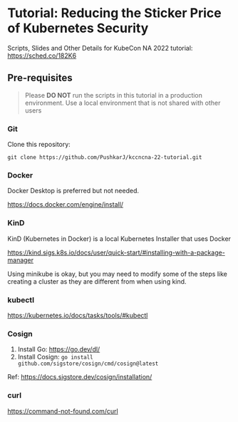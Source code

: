 # Tutorial: Reducing the Sticker Price of Kubernetes Security

Scripts, Slides and Other Details for KubeCon NA 2022 tutorial: https://sched.co/182K6

## Pre-requisites

> Please **DO NOT** run the scripts in this tutorial in a production environment. 
> Use a local environment that is not shared with other users

### Git

Clone this repository: 

```
git clone https://github.com/PushkarJ/kccncna-22-tutorial.git
```

### Docker

Docker Desktop is preferred but not needed. 

https://docs.docker.com/engine/install/

### KinD

KinD (Kubernetes in Docker) is a local Kubernetes Installer that uses Docker 

https://kind.sigs.k8s.io/docs/user/quick-start/#installing-with-a-package-manager

Using minikube is okay, but you may need to modify some of the steps like creating a cluster as they are different from when using kind.

### kubectl

https://kubernetes.io/docs/tasks/tools/#kubectl

### Cosign

1. Install Go: https://go.dev/dl/
2. Install Cosign: `go install github.com/sigstore/cosign/cmd/cosign@latest`

Ref: https://docs.sigstore.dev/cosign/installation/

### curl

https://command-not-found.com/curl


